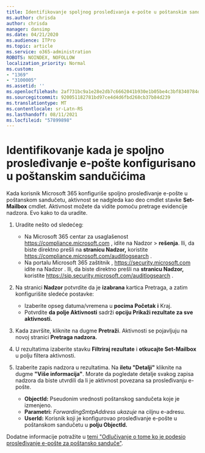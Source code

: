 ```yaml
---
title: Identifikovanje spoljnog prosleđivanja e-pošte u poštanskim sandučićima u evidencijama nadzora
ms.author: chrisda
author: chrisda
manager: dansimp
ms.date: 04/21/2020
ms.audience: ITPro
ms.topic: article
ms.service: o365-administration
ROBOTS: NOINDEX, NOFOLLOW
localization_priority: Normal
ms.custom:
- "1369"
- "3100005"
ms.assetid: ''
ms.openlocfilehash: 2af731bc9a1e28e2db7c6662041b930e1b05be4c3bf8340784d9ab87101c44af
ms.sourcegitcommit: 920051182781bd97ce4d4d6fbd268cb37b84d239
ms.translationtype: MT
ms.contentlocale: sr-Latn-RS
ms.lasthandoff: 08/11/2021
ms.locfileid: "57899898"
---
```

# <a name="identify-when-external-email-forwarding-is-configured-on-mailboxes"></a>Identifikovanje kada je spoljno prosleđivanje e-pošte konfigurisano u poštanskim sandučićima

Kada korisnik Microsoft 365 konfiguriše spoljno prosleđivanje e-pošte u poštanskom sandučetu, aktivnost se nadgleda kao deo cmdlet stavke **Set-Mailbox** cmdlet. Aktivnost možete da vidite pomoću pretrage evidencije nadzora. Evo kako to da uradite.

1. Uradite nešto od sledećeg:
   - Na Microsoft 365 centar za usaglašenost <https://compliance.microsoft.com> , idite na Nadzor  \> **rešenja**. Ili, da biste direktno prešli na **stranicu Nadzor,** koristite <https://compliance.microsoft.com/auditlogsearch> .
   - Na portalu Microsoft 365 zaštitnik , <https://security.microsoft.com> idite na Nadzor . Ili, da biste direktno prešli na **stranicu Nadzor,** koristite <https://sip.security.microsoft.com/auditlogsearch> .

2. Na stranici **Nadzor** potvrdite da je **izabrana** kartica Pretraga, a zatim konfigurišite sledeće postavke:
   - Izaberite opseg datuma/vremena u **pocima Početak** **i** Kraj.
   - Potvrdite **da polje Aktivnosti** sadrži **opciju Prikaži rezultate za sve aktivnosti.**

3. Kada završite, kliknite na dugme **Pretraži**. Aktivnosti se pojavljuju na novoj stranici **Pretraga nadzora.**

4. U rezultatima izaberite stavku **Filtriraj rezultate** i **otkucajte Set-Mailbox** u polju filtera aktivnosti.

5. Izaberite zapis nadzora u rezultatima. Na **iletu "Detalji"** kliknite na dugme **"Više informacija"**. Morate da pogledate detalje svakog zapisa nadzora da biste utvrdili da li je aktivnost povezana sa prosleđivanju e-pošte.

   - **ObjectId:** Pseudonim vrednosti poštanskog sandučeta koje je izmenjeno.
   - **Parametri:** _ForwardingSmtpAddress ukazuje_ na ciljnu e-adresu.
   - **UserId:** Korisnik koji je konfigurovao prosleđivanje e-pošte u poštanskom sandučetu u **polju ObjectId.**

Dodatne informacije potražite u [temi "Odlučivanje o tome ko je podesio prosleđivanje e-pošte za poštansko sanduče"](https://docs.microsoft.com/microsoft-365/compliance/auditing-troubleshooting-scenarios#determine-who-set-up-email-forwarding-for-a-mailbox).
